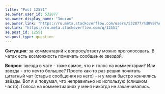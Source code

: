 ```yaml
---
title: "Post 12551"
se.owner.user_id: 532877
se.owner.display_name: "Зонтик"
se.owner.link: "https://ru.meta.stackoverflow.com/users/532877/%d0%97%d0%be%d0%bd%d1%82%d0%b8%d0%ba"
se.link: "https://ru.meta.stackoverflow.com/q/12551"
se.post_id: 12551
se.post_type: question
---
```

<p><strong>Ситуация:</strong> за комментарий к вопросу/ответу можно проголосовать.
В чатах есть возможность помечать сообщение звездой.</p>
<p><strong>Вопрос:</strong> звезда в чате - тоже самое, что и голос на комментарии? Или звезда - это нечто большее? Просто как-то раз решил почитать цитатный чат (старые сообщения из него) - и у меня быстро кончились звёзды. Вот я и подумал, что неправильно их использую (слишком часто). Голоса на комментиариях у меня никогда не заканчивались.</p>
